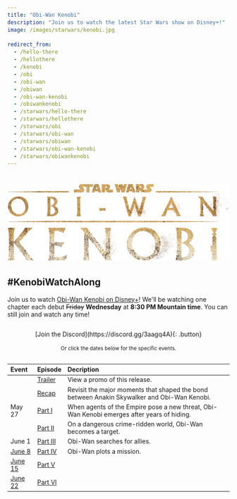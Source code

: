 ```yaml
---
title: "Obi-Wan Kenobi"
description: "Join us to watch the latest Star Wars show on Disney+!"
image: /images/starwars/kenobi.jpg

redirect_from:
  - /hello-there
  - /hellothere
  - /kenobi
  - /obi
  - /obi-wan
  - /obiwan
  - /obi-wan-kenobi
  - /obiwankenobi
  - /starwars/hello-there
  - /starwars/hellothere
  - /starwars/obi
  - /starwars/obi-wan
  - /starwars/obiwan
  - /starwars/obi-wan-kenobi
  - /starwars/obiwankenobi
---
```


# ![Star Wars: Obi-Wan Kenobi](/images/starwars/kenobi.png)

## #KenobiWatchAlong

Join us to watch [Obi-Wan Kenobi on Disney+][s1]! We'll be watching one chapter each debut ~~Friday~~ **Wednesday** at **8:30 PM Mountain time**. You can still join and watch any time!

<div style="margin: 2em auto; text-align: center;" markdown="1">
[Join the Discord](https://discord.gg/3aagq4A){: .button}

<small>Or click the dates below for the specific events.</small>
</div>

Event           | Episode          | Decription
:----           | :------          | :---------
&nbsp;          | [Trailer]        | View a promo of this release.
&nbsp;          | [Recap]          | Revisit the major moments that shaped the bond between Anakin Skywalker and Obi-Wan Kenobi.
May 27          | [Part I][s1e1]   | When agents of the Empire pose a new threat, Obi-Wan Kenobi emerges after years of hiding.
&nbsp;          | [Part II][s1e2]  | On a dangerous crime-ridden world, Obi-Wan becomes a target.
June 1          | [Part III][s1e3] | Obi-Wan searches for allies.
[June 8][s1e4]  | [Part IV][s1]    |  Obi-Wan plots a mission.
[June 15][s1e5] | [Part V][s1]     | 
[June 22][s1e6] | [Part VI][s1]    | 

[s1]: https://www.disneyplus.com/series/obi-wan-kenobi/2JYKcHv9fRJb

[trailer]: https://www.disneyplus.com/video/4a2924c5-68e7-44b7-9d46-a89bc37f8276
[recap]: https://www.disneyplus.com/video/0aeb290f-7a28-4d22-badc-a95b64afd010

[s1e1]: https://www.disneyplus.com/video/8b783732-c891-482f-aeb9-6a52182abd70
[s1e2]: https://www.disneyplus.com/video/e8d5ea97-e72f-49dd-b617-c3a35000f598
[s1e3]: https://www.disneyplus.com/video/6db62709-3160-432f-bc63-6316e1510a11

[s1e4]: https://discord.gg/3aagq4A?event=981761253389246515
[s1e5]: https://discord.gg/3aagq4A?event=981772686122446868
[s1e6]: https://discord.gg/3aagq4A?event=981772988393336882
